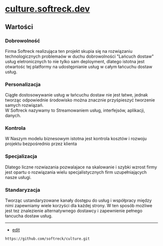 # [culture.softreck.dev](https://culture.softreck.dev/#/)



## Wartości 

### Dobrowolność
Firma Softreck realizująca ten projekt skupia się na rozwiązaniu technologicznych problemaów w duchu dobrowolności
"Lańcuch dostaw" usług eletronicznych to nie tylko sam deployment, dlatego istotna jest otwartośc tej platformy na
udostępnianie usług w całym łańcuchu dostaw usług.

### Personalizacja
Ciągłe dostosowywanie usług w łańcuchu dostaw nie jest łatwe, jednak tworząc odpowiednie środowisko można znacznie przyśpieszyć tworzenie samych rozwiązań.  
W Softreck nazywamy to Streamowaniem usług, interfejsów, aplikacji, danych. 

### Kontrola
W Naszym modelu biznesowym istotna jest kontrola kosztów i rozwoju projektu bezpośrednio przez klienta

### Specjalizacja
Dlatego liczne rozwiazania pozwalajace na skalowanie i szybki wzrost firmy jest opartu o rozwiązania wielu specjalistycznych firm uzupełniających nasze usługi.

### Standaryzacja
Tworząc ustandaryzowane kanały dostępu do usług i współpracy między nimi zapewniamy wiele korzyści dla każdej strony.
W ten sposób możliwe jest tez znalezienie alternatywnego dostawcy i zapewnienie pełnego łancucha dostaw usług. 

---
+ [edit](https://github.com/softreck/culture/edit/main/README.md)

```
https://github.com/softreck/culture.git
```
